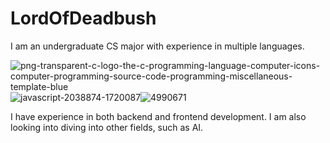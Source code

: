 # LordOfDeadbush

I am an undergraduate CS major with experience in multiple languages.

![png-transparent-c-logo-the-c-programming-language-computer-icons-computer-programming-source-code-programming-miscellaneous-template-blue](https://user-images.githubusercontent.com/37131666/213984343-01990357-0788-47fb-a00e-7590b78d3925.png)![javascript-2038874-1720087](https://user-images.githubusercontent.com/37131666/213984355-0bc3733c-9d96-4a75-b0c3-b11b716c835d.png)![4990671](https://user-images.githubusercontent.com/37131666/213984367-cd8117d1-ff91-4531-ba0a-48e7d3a7a1f7.png)




I have experience in both backend and frontend development. I am also looking into diving into other fields, such as AI.
